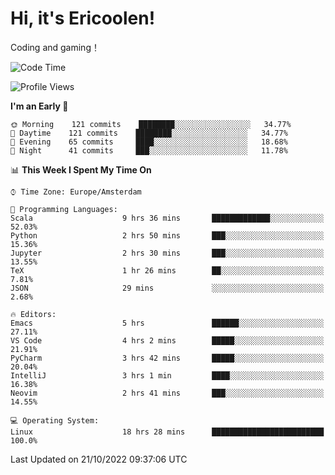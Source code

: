 # Hi, it's Ericoolen!
Coding and gaming！

<!--START_SECTION:waka-->
![Code Time](http://img.shields.io/badge/Code%20Time-464%20hrs%2050%20mins-blue)

![Profile Views](http://img.shields.io/badge/Profile%20Views-6-blue)

**I'm an Early 🐤** 

```text
🌞 Morning    121 commits    ████████░░░░░░░░░░░░░░░░░   34.77% 
🌆 Daytime    121 commits    ████████░░░░░░░░░░░░░░░░░   34.77% 
🌃 Evening    65 commits     ████░░░░░░░░░░░░░░░░░░░░░   18.68% 
🌙 Night      41 commits     ███░░░░░░░░░░░░░░░░░░░░░░   11.78%

```


📊 **This Week I Spent My Time On** 

```text
⌚︎ Time Zone: Europe/Amsterdam

💬 Programming Languages: 
Scala                    9 hrs 36 mins       █████████████░░░░░░░░░░░░   52.03% 
Python                   2 hrs 50 mins       ███░░░░░░░░░░░░░░░░░░░░░░   15.36% 
Jupyter                  2 hrs 30 mins       ███░░░░░░░░░░░░░░░░░░░░░░   13.55% 
TeX                      1 hr 26 mins        ██░░░░░░░░░░░░░░░░░░░░░░░   7.81% 
JSON                     29 mins             ░░░░░░░░░░░░░░░░░░░░░░░░░   2.68%

🔥 Editors: 
Emacs                    5 hrs               ██████░░░░░░░░░░░░░░░░░░░   27.11% 
VS Code                  4 hrs 2 mins        █████░░░░░░░░░░░░░░░░░░░░   21.91% 
PyCharm                  3 hrs 42 mins       █████░░░░░░░░░░░░░░░░░░░░   20.04% 
IntelliJ                 3 hrs 1 min         ████░░░░░░░░░░░░░░░░░░░░░   16.38% 
Neovim                   2 hrs 41 mins       ███░░░░░░░░░░░░░░░░░░░░░░   14.55%

💻 Operating System: 
Linux                    18 hrs 28 mins      █████████████████████████   100.0%

```


 Last Updated on 21/10/2022 09:37:06 UTC
<!--END_SECTION:waka-->

